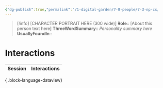 ```yaml
---
{"dg-publish":true,"permalink":"/1-digital-garden/7-0-people/7-3-np-cs/septimus-finch-sr/","tags":["#person"]}
---
```


>[!info] 
>[CHARACTER PORTRAIT HERE (300 wide)]
>**Role**:: [About this person text here]
>**ThreeWordSummary**:: *Personality summary here*
>**UsuallyFoundIn**::

# Interactions

| Session | Interactions |
| ------- | ------------ |

{ .block-language-dataview}
